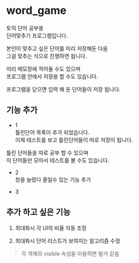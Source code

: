 # word_game
토익 단어 공부용  
단어맞추기 프로그램입니다.

본인이 맞추고 싶은 단어를 미리 저장해둔 다음  
그걸 맞추는 식으로 진행하면 됩니다.  

미리 메모장에 적어둘 수도 있으며  
프로그램 안에서 저장을 할 수도 있습니다.  

프로그램을 닫으면 입력 해 둔 단어들이 저장 됩니다.  

## 기능 추가
* 1  
틀린단어 목록이 추가 되었습니다.  
이제 테스트를 보고 틀린단어들이 따로 저장이 됩니다.  

틀린 단어들을 따로 공부 할 수 있으며  
이 단어들만 모아서 테스트를 볼 수도 있습니다.  

* 2  
창을 늘렸다 줄일수 있는 기능 추가  

* 3  

## 추가 하고 싶은 기능

1. 최대화시 각 UI의 비율 자동 조정  

2. 최대화시 단어 리스트가 보여지는 알고리즘 수정  
> 각 객체의 visible 속성을 이용하면 될거 같음

